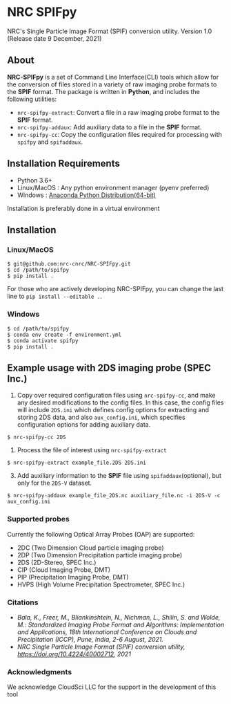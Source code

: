 # NRC SPIFpy

NRC's Single Particle Image Format (SPIF) conversion utility. 
Version 1.0 (Release date 9 December, 2021)

## About

**NRC-SPIFpy** is a set of Command Line Interface(CLI) tools which allow for the conversion of files stored in a 
variety of raw imaging probe formats to the **SPIF** format. The package is written in **Python**, 
and includes the following utilities:

- `nrc-spifpy-extract`: Convert a file in a raw imaging probe format to the **SPIF** format.
- `nrc-spifpy-addaux`: Add auxiliary data to a file in the **SPIF** format.
- `nrc-spifpy-cc`: Copy the configuration files required for processing with `spifpy` and `spifaddaux`.

## Installation Requirements
- Python 3.6+
- Linux/MacOS : Any python environment manager (pyenv preferred)
- Windows : [Anaconda Python Distribution(64-bit)](https://www.anaconda.com/products/individual)

Installation is preferably done in a virtual environment

## Installation

### Linux/MacOS
```
$ git@github.com:nrc-cnrc/NRC-SPIFpy.git
$ cd /path/to/spifpy
$ pip install .
```
For those who are actively developing NRC-SPIFpy, you can change the last line to ```pip install --editable .```. 

### Windows

```
$ cd /path/to/spifpy
$ conda env create -f environment.yml
$ conda activate spifpy
$ pip install .
```

<a name="usage"></a>
## Example usage with 2DS imaging probe (SPEC Inc.)

1. Copy over required configuration files using `nrc-spifpy-cc`, and make any desired modifications to the config files. In this
case, the config files will include `2DS.ini` which defines config options for extracting and storing 2DS data, and
also `aux_config.ini`, which specifies configuration options for adding auxiliary data.

```
$ nrc-spifpy-cc 2DS
```

1. Process the file of interest using `nrc-spifpy-extract`

```
$ nrc-spifpy-extract example_file.2DS 2DS.ini 
```

3. Add auxiliary information to the **SPIF** file using `spifaddaux`(optional), but only for the
`2DS-V` dataset.

```
$ nrc-spifpy-addaux example_file_2DS.nc auxiliary_file.nc -i 2DS-V -c aux_config.ini 
```

<a name="supported-probes"></a>
### Supported probes

Currently the following Optical Array Probes (OAP) are supported:

- 2DC (Two Dimension Cloud particle imaging probe)
- 2DP (Two Dimension Precipitation particle imaging probe)
- 2DS (2D-Stereo, SPEC Inc.)
- CIP (Cloud Imaging Probe, DMT)
- PIP (Precipitation Imaging Probe, DMT)
- HVPS (High Volume Precipitation Spectrometer, SPEC Inc.)

<a name="citation"></a>
### Citations  
- <i>Bala, K., Freer, M., Bliankinshtein, N., Nichman, L., Shilin, S. and Wolde, M.: Standardized Imaging Probe Format and Algorithms: Implementation and Applications, 18th International Conference on Clouds and Precipitation (ICCP), Pune, India, 2-6 August, 2021.</i>
- <i>NRC Single Particle Image Format (SPIF) conversion utility, https://doi.org/10.4224/40002712, 2021</i>

<a name="acknowledgment"></a>
### Acknowledgments
We acknowledge CloudSci LLC for the support in the development of this tool
